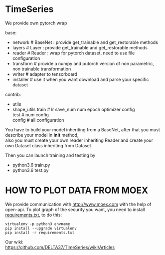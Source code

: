 # TimeSeries

We provide own pytorch wrap

base: 
  - network      # BaseNet : provide get_trainable and get_restorable methods
  - layers       # Layer   : provide get_trainable and get_restorable methods
  - reader       # Reader  : wrap for pytorch dataset, need to use file configuration
  - transform    # provide a numpy and putorch version of non parametric, non trainable transformation
  - writer       # adapter to tensorboard
  - installer    # use it when you want download and parse your specific dataset  

contrib:
  - utils
  - shape_utils
train            # lr save_num num epoch optimizer config  
test             # num config  
config           # all configuration  

You have to build your model inheriting from a BaseNet, after that you must describe your model in __init__ method,   
also you must create your own reader inheriting Reader and create your own Dataset class inheriting from Dataset  
  
Then you can launch training and testing by   
  - python3.6 train.py <parameters>  
  - python3.6 test.py <parameters>  
  
# HOW TO PLOT DATA FROM MOEX

We provide communication with http://www.moex.com with the help of open-api. 
To plot graph of the security you want, you need to install [requirements.txt](https://github.com/Kakoedlinnoeslovo/TimeSeries/blob/master/requirements.txt), to do this: 
```
virtualenv -p python3 envname
pip install --upgrade virtualenv
pip install -r requirements.txt
```

  
Our wiki:  
https://github.com/DELTA37/TimeSeries/wiki/Articles  

